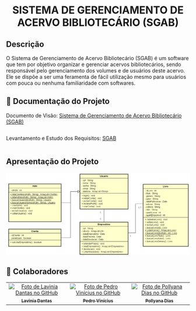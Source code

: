 <h1 align="center">SISTEMA DE GERENCIAMENTO DE ACERVO BIBLIOTECÁRIO (SGAB)</h1>


## **Descrição**
O Sistema de Gerenciamento de Acervo Bibliotecário (SGAB) é um software que tem por objetivo organizar e gerenciar acervos bibliotecários, sendo responsável pelo gerenciamento dos volumes e de usuários deste acervo. Ele se dispõe a ser uma feramenta de fácil utilização mesmo para usuários com pouca ou nenhuma familiaridade com softwares. 


## 📑 Documentação do Projeto
<table>
  Documento de Visão: 
  <a href= "https://docs.google.com/document/d/1bz-D6yB8bUrrWe2YJ9Hxxhb13Ap8tRNt/edit">
    Sistema de Gerenciamento de Acervo Bibliotecário (SGAB)
  </a>
</table>
<table>
  Levantamento e Estudo dos Requisitos: 
  <a href="https://docs.google.com/document/d/1lGCh_iDFzf7r12JK3zvGvr3qyPhJSXVJ/edit">
    SGAB
  </a>
</table>

## Apresentação do Projeto
![Diagrama de Classes](https://raw.githubusercontent.com/CaraChaato/SGAB/main/Arquivos/Diagrama%20de%20Classes%20-%20SGAB.png)

## :handshake: Colaboradores
<table align="center">
  <tr>
    <td align="center">
      <a href="https://github.com/LilPuppet">
        <img src="https://avatars.githubusercontent.com/u/100712081?v=4" width="100px;" alt="Foto de Lavinia Dantas no GitHub"/><br>
        <sub>
          <b>Lavinia Dantas</b>
        </sub>
      </a>
    </td>
    <td align="center">
      <a href="https://github.com/CaraChaato">
        <img src="https://avatars.githubusercontent.com/u/110605121?v=4" width="100px;" alt="Foto de Pedro Vinícius no GitHub"/><br>
        <sub>
          <b>Pedro Vinícius</b>
        </sub>
      </a>
    </td>
    <td align="center">
      <a href="https://github.com/Pollyanadias">
        <img src="https://avatars.githubusercontent.com/u/110605099?v=4" width="100px;" alt="Foto de Pollyana Dias no GitHub"/><br>
        <sub>
          <b>Pollyana Dias</b>
        </sub>
      </a>
    </td>
  </tr>
</table> 
